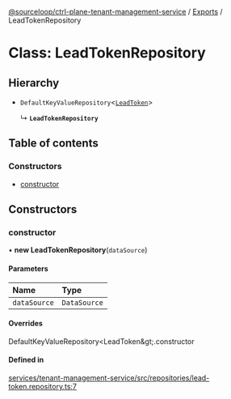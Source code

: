 [@sourceloop/ctrl-plane-tenant-management-service](../README.md) / [Exports](../modules.md) / LeadTokenRepository

# Class: LeadTokenRepository

## Hierarchy

- `DefaultKeyValueRepository`<[`LeadToken`](LeadToken.md)\>

  ↳ **`LeadTokenRepository`**

## Table of contents

### Constructors

- [constructor](LeadTokenRepository.md#constructor)

## Constructors

### constructor

• **new LeadTokenRepository**(`dataSource`)

#### Parameters

| Name | Type |
| :------ | :------ |
| `dataSource` | `DataSource` |

#### Overrides

DefaultKeyValueRepository&lt;LeadToken\&gt;.constructor

#### Defined in

[services/tenant-management-service/src/repositories/lead-token.repository.ts:7](https://github.com/sourcefuse/arc-saas/blob/5e03dcb/services/tenant-management-service/src/repositories/lead-token.repository.ts#L7)
